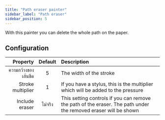 ```yaml
---
title: "Path eraser painter"
sidebar_label: "Path eraser"
sidebar_position: 5
---
```



With this painter you can delete the whole path on the paper.

## Configuration

|            Property | Default | Description                                                                                                     |
| -------------------:|:-------:|:--------------------------------------------------------------------------------------------------------------- |
| ความกว้างของเส้นขีด |    5    | The width of the stroke                                                                                         |
|   Stroke multiplier |    1    | If you have a stylus, this is the multiplier which will be added to the pressure                                |
|      Include eraser | ไม่จริง | This setting controls if you can remove the path of the eraser. The path under the removed eraser will be shown |
